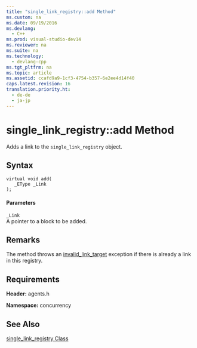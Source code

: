 ```yaml
---
title: "single_link_registry::add Method"
ms.custom: na
ms.date: 09/19/2016
ms.devlang: 
  - C++
ms.prod: visual-studio-dev14
ms.reviewer: na
ms.suite: na
ms.technology: 
  - devlang-cpp
ms.tgt_pltfrm: na
ms.topic: article
ms.assetid: ccafd9a9-1cf3-4754-b357-6e2ee4d14f40
caps.latest.revision: 16
translation.priority.ht: 
  - de-de
  - ja-jp
---
```

# single_link_registry::add Method
Adds a link to the `single_link_registry` object.  
  
## Syntax  
  
```  
virtual void add(  
   _EType _Link  
);  
```  
  
#### Parameters  
 `_Link`  
 A pointer to a block to be added.  
  
## Remarks  
 The method throws an [invalid_link_target](../vs140/invalid_link_target-Class.md) exception if there is already a link in this registry.  
  
## Requirements  
 **Header:** agents.h  
  
 **Namespace:** concurrency  
  
## See Also  
 [single_link_registry Class](../vs140/single_link_registry-Class.md)